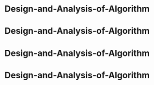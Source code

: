 # Design-and-Analysis-of-Algorithm
# Design-and-Analysis-of-Algorithm
# Design-and-Analysis-of-Algorithm
# Design-and-Analysis-of-Algorithm
